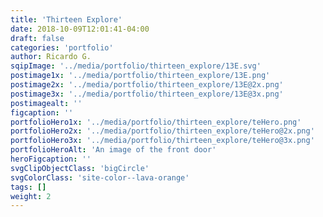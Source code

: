 ```yaml
---
title: 'Thirteen Explore'
date: 2018-10-09T12:01:41-04:00
draft: false
categories: 'portfolio'
author: Ricardo G.
sqipImage: '../media/portfolio/thirteen_explore/13E.svg'
postimage1x: '../media/portfolio/thirteen_explore/13E.png'
postimage2x: '../media/portfolio/thirteen_explore/13E@2x.png'
postimage3x: '../media/portfolio/thirteen_explore/13E@3x.png'
postimagealt: ''
figcaption: ''
portfolioHero1x: '../media/portfolio/thirteen_explore/teHero.png'
portfolioHero2x: '../media/portfolio/thirteen_explore/teHero@2x.png'
portfolioHero3x: '../media/portfolio/thirteen_explore/teHero@3x.png'
portfolioHeroAlt: 'An image of the front door'
heroFigcaption: ''
svgClipObjectClass: 'bigCircle'
svgColorClass: 'site-color--lava-orange'
tags: []
weight: 2
---
```

